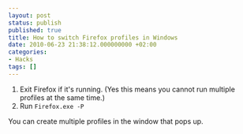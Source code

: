 ```yaml
---
layout: post
status: publish
published: true
title: How to switch Firefox profiles in Windows
date: 2010-06-23 21:38:12.000000000 +02:00
categories:
- Hacks
tags: []
---
```


1. Exit Firefox if it's running. (Yes this means you cannot run multiple profiles at the same time.)
1. Run `Firefox.exe -P`

You can create multiple profiles in the window that pops up.
